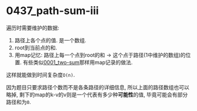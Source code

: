 # 0437_path-sum-iii

遍历时需要维护的数据:

1. 路径上各个点的值. 是一个数组.
2. root到当前点的和.
3. 用map记忆: 路径上每一个点到root的和 -> 这个点于路径(1中维护的数组)的位置. 有些类似[0001_two-sum](https://leetcode.com/problems/two-sum/)那样用map记录的做法.

这样就能做到时间复杂度`O(n)`.

因为题目只要求路径个数而不是各条路径的详细信息, 所以上面的路径数组也可以略掉, 剩下的map的k-v的v则是一个代表有多少种**可能性**的值, 毕竟可能会有部分路径和为`0`.
